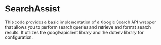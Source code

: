 # SearchAssist
This code provides a basic implementation of a Google Search API wrapper that allows you to perform search queries and retrieve and format search results. It utilizes the googleapiclient library and the dotenv library for configuration.
